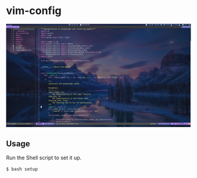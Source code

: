 # vim-config

![](assets/screen.png)

## Usage

Run the Shell script to set it up.

```buildoutcfg
$ bash setup
```
